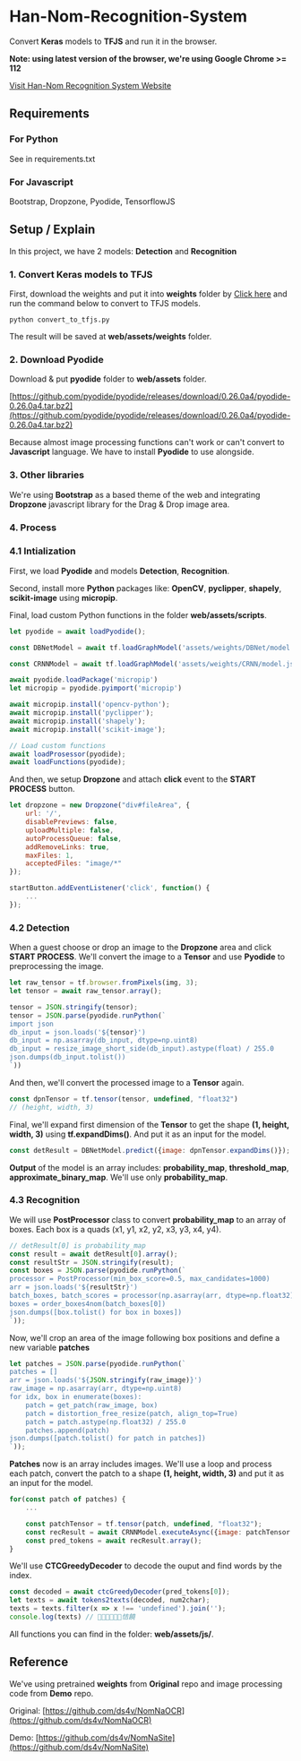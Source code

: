 # Han-Nom-Recognition-System
Convert **Keras** models to **TFJS** and run it in the browser.

**Note: using latest version of the browser, we're using Google Chrome >= 112**

[Visit Han-Nom Recognition System Website](http://210.211.125.36/)

## Requirements

### For Python

See in requirements.txt

### For Javascript

Bootstrap, Dropzone, Pyodide, TensorflowJS

## Setup / Explain

In this project, we have 2 models: **Detection** and **Recognition**

### 1. Convert Keras models to TFJS

First, download the weights and put it into **weights** folder by [Click here](https://github.com/ds4v/NomNaOCR?tab=readme-ov-file#1-quy-tr%C3%ACnh-hu%E1%BA%A5n-luy%E1%BB%87n) and run the command below to convert to TFJS models.

```shell
python convert_to_tfjs.py
```

The result will be saved at **web/assets/weights** folder.


### 2. Download Pyodide

Download & put **pyodide** folder to **web/assets** folder.

[https://github.com/pyodide/pyodide/releases/download/0.26.0a4/pyodide-0.26.0a4.tar.bz2](https://github.com/pyodide/pyodide/releases/download/0.26.0a4/pyodide-0.26.0a4.tar.bz2)

Because almost image processing functions can't work or can't convert to **Javascript** language. We have to install **Pyodide** to use alongside.

### 3. Other libraries

We're using **Bootstrap** as a based theme of the web and integrating **Dropzone** javascript library for the Drag & Drop image area.

### 4. Process

### 4.1 Intialization

First, we load **Pyodide** and models **Detection**, **Recognition**. 

Second, install more **Python** packages like: **OpenCV**, **pyclipper**, **shapely**, **scikit-image** using **micropip**.

Final, load custom Python functions in the folder **web/assets/scripts**.

```js
let pyodide = await loadPyodide();

const DBNetModel = await tf.loadGraphModel('assets/weights/DBNet/model.json');

const CRNNModel = await tf.loadGraphModel('assets/weights/CRNN/model.json');

await pyodide.loadPackage('micropip')
let micropip = pyodide.pyimport('micropip')

await micropip.install('opencv-python');
await micropip.install('pyclipper');
await micropip.install('shapely');
await micropip.install('scikit-image');

// Load custom functions
await loadProsessor(pyodide);
await loadFunctions(pyodide);
```

And then, we setup **Dropzone** and attach **click** event to the **START PROCESS** button.

```js
let dropzone = new Dropzone("div#fileArea", {
    url: '/',
    disablePreviews: false,
    uploadMultiple: false,
    autoProcessQueue: false,
    addRemoveLinks: true,
    maxFiles: 1,
    acceptedFiles: "image/*"
});

startButton.addEventListener('click', function() {
    ...
});
```

### 4.2 Detection

When a guest choose or drop an image to the **Dropzone** area and click **START PROCESS**. We'll convert the image to a **Tensor** and use **Pyodide** to preprocessing the image.

```js
let raw_tensor = tf.browser.fromPixels(img, 3);
let tensor = await raw_tensor.array();

tensor = JSON.stringify(tensor);
tensor = JSON.parse(pyodide.runPython(`
import json
db_input = json.loads('${tensor}')
db_input = np.asarray(db_input, dtype=np.uint8)
db_input = resize_image_short_side(db_input).astype(float) / 255.0
json.dumps(db_input.tolist())
`))
```

And then, we'll convert the processed image to a **Tensor** again.

```js
const dpnTensor = tf.tensor(tensor, undefined, "float32")
// (height, width, 3)
```

Final, we'll expand first dimension of the **Tensor** to get the shape **(1, height, width, 3)** using **tf.expandDims()**.
And put it as an input for the model.

```js
const detResult = DBNetModel.predict({image: dpnTensor.expandDims()});
```

**Output** of the model is an array includes: **probability_map**, **threshold_map**, **approximate_binary_map**. We'll use only **probability_map**.

### 4.3 Recognition

We will use **PostProcessor** class to convert **probability_map** to an array of boxes. Each box is a quads (x1, y1, x2, y2, x3, y3, x4, y4).

```js
// detResult[0] is probability_map
const result = await detResult[0].array();
const resultStr = JSON.stringify(result);
const boxes = JSON.parse(pyodide.runPython(`
processor = PostProcessor(min_box_score=0.5, max_candidates=1000)
arr = json.loads('${resultStr}')
batch_boxes, batch_scores = processor(np.asarray(arr, dtype=np.float32), [(${img.height}, ${img.width})])
boxes = order_boxes4nom(batch_boxes[0])
json.dumps([box.tolist() for box in boxes])
`));
```

Now, we'll crop an area of the image following box positions and define a new variable **patches**

```js
let patches = JSON.parse(pyodide.runPython(`
patches = []
arr = json.loads('${JSON.stringify(raw_image)}')
raw_image = np.asarray(arr, dtype=np.uint8)
for idx, box in enumerate(boxes):
    patch = get_patch(raw_image, box)                       
    patch = distortion_free_resize(patch, align_top=True)
    patch = patch.astype(np.float32) / 255.0
    patches.append(patch)
json.dumps([patch.tolist() for patch in patches])
`)); 
```

**Patches** now is an array includes images. We'll use a loop and process each patch, convert the patch to a shape 
**(1, height, width, 3)** and put it as an input for the model.

```js
for(const patch of patches) {
    ...

    const patchTensor = tf.tensor(patch, undefined, "float32");
    const recResult = await CRNNModel.executeAsync({image: patchTensor.expandDims()});
    const pred_tokens = await recResult.array();
}
```

We'll use **CTCGreedyDecoder** to decode the ouput and find words by the index.

```js
const decoded = await ctcGreedyDecoder(pred_tokens[0]);
let texts = await tokens2texts(decoded, num2char);
texts = texts.filter(x => x !== 'undefined').join('');    
console.log(texts) // 𡦂才𡦂命窖󰑼恄饒
```

All functions you can find in the folder: **web/assets/js/**.

## Reference

We've using pretrained **weights** from **Original** repo and image processing code from **Demo** repo.

Original: [https://github.com/ds4v/NomNaOCR](https://github.com/ds4v/NomNaOCR)

Demo: [https://github.com/ds4v/NomNaSite](https://github.com/ds4v/NomNaSite)
